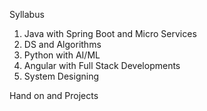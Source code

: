 Syllabus

1. Java with Spring Boot and Micro Services
2. DS and Algorithms
3. Python with AI/ML
4. Angular with Full Stack Developments
5. System Designing


Hand on and Projects